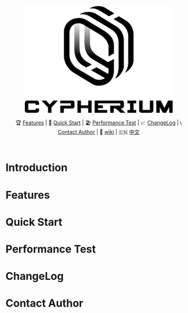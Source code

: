 
<div align="center">

<img src="https://github.com/cypherium/ContractExample/blob/master/cypher-logo-black.png" width="400" />

<br/>

🏆 [Features](#features) | 🚀 [Quick Start](#quick-start) | 🏖 [Performance Test](#performance-test) | 📈 [ChangeLog](#changelog) | 📞️ [Contact Author](#contact-author) | 📖 [wiki](https://github.com/cypherium/ContractExample/wiki/Cypherium-Java-smart-contract-programming-guide) | 🇨🇳 [中文](https://github.com/cypherium/ContractExample/blob/master/README_zh.md) 


</div><br>

# Introduction
# Features
# Quick Start
# Performance Test
# ChangeLog
# Contact Author
